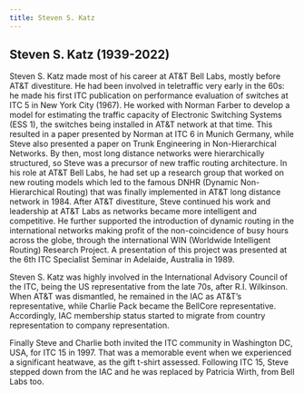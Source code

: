 ```yaml
---
title: Steven S. Katz
---
```


## Steven S. Katz (1939-2022)

Steven S. Katz made most of his career at AT&T Bell Labs, mostly before
AT&T divestiture. He had been involved in teletraffic very early in the 60s:
he made his first ITC publication on performance evaluation of switches at
ITC 5 in New York City (1967). He worked with Norman Farber to develop a
model for estimating the traffic  capacity of Electronic Switching Systems
(ESS 1), the switches being installed in AT&T network at that time. This
resulted in a paper presented by Norman at ITC 6 in Munich Germany, while
Steve also presented a paper on Trunk Engineering in Non-Hierarchical
Networks. By then, most long distance networks were hierarchically
structured, so Steve was a precursor of new traffic routing architecture. In
his role at AT&T Bell Labs, he had set up a research group that worked on
new routing models which led to the famous DNHR (Dynamic Non-Hierarchical
Routing) that was finally implemented in AT&T long distance network in 1984.
After AT&T divestiture, Steve continued his work and leadership at AT&T Labs
as networks became more intelligent and competitive. He further supported
the introduction of dynamic routing in the international networks making
profit of the non-coincidence of busy hours across the globe, through the
international WIN (Worldwide Intelligent Routing) Research Project. A
presentation of this project was presented at the 6th ITC Specialist Seminar
in Adelaide, Australia in 1989.

Steven S. Katz was highly involved in the International Advisory Council of
the ITC, being the US representative from the late 70s, after R.I.
Wilkinson. When AT&T was dismantled, he remained in the IAC  as AT&T’s
representative, while Charlie Pack became the BellCore representative.
Accordingly, IAC membership status started to migrate from country
representation to company representation. 

Finally Steve and Charlie both invited the ITC community in Washington DC,
USA, for ITC 15 in 1997. That was a memorable event when we experienced a
significant heatwave, as the gift t-shirt assessed. Following ITC 15,
Steve stepped down from the IAC and he was replaced by Patricia Wirth, from
Bell Labs too.
